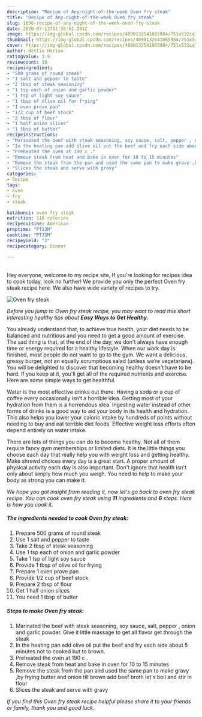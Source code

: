 ```yaml
---
description: "Recipe of Any-night-of-the-week Oven fry steak"
title: "Recipe of Any-night-of-the-week Oven fry steak"
slug: 1096-recipe-of-any-night-of-the-week-oven-fry-steak
date: 2020-07-13T11:55:51.291Z
image: https://img-global.cpcdn.com/recipes/4890132541865984/751x532cq70/oven-fry-steak-recipe-main-photo.jpg
thumbnail: https://img-global.cpcdn.com/recipes/4890132541865984/751x532cq70/oven-fry-steak-recipe-main-photo.jpg
cover: https://img-global.cpcdn.com/recipes/4890132541865984/751x532cq70/oven-fry-steak-recipe-main-photo.jpg
author: Hettie Horton
ratingvalue: 3.9
reviewcount: 10
recipeingredient:
- "500 grams of round steak"
- "1 salt and pepper to taste"
- "2 tbsp of steak seasoning"
- "1 tsp each of onion and garlic powder"
- "1 tsp of light soy sauce"
- "1 tbsp of olive oil for frying"
- "1 oven prove pan"
- "1/2 cup of beef stock"
- "2 tbsp of flour"
- "1 half onion slices"
- "1 tbsp of butter"
recipeinstructions:
- "Marinated the beef with steak seasoning, soy sauce, salt, pepper , onion and garlic powder. Give it little massage to get all flavor get through the steak"
- "In the heating pan add olive oil put the beef and fry each side about 5 minutes not to cooked but to brown."
- "Preheated the oven at 190 c ."
- "Remove steak from heat and bake in oven for 10 to 15 minutes"
- "Remove the steak from the pan and used the same pan to make gravy ,by frying butter and onion till brown add beef broth let&#39;s boil and stir in flour"
- "Slices the steak and serve with gravy"
categories:
- Recipe
tags:
- oven
- fry
- steak

katakunci: oven fry steak 
nutrition: 116 calories
recipecuisine: American
preptime: "PT33M"
cooktime: "PT35M"
recipeyield: "2"
recipecategory: Dinner

---
```

<br>
Hey everyone, welcome to my recipe site, If you're looking for recipes idea to cook today, look no further! We provide you only the perfect Oven fry steak recipe here. We also have wide variety of recipes to try.
<br>


![Oven fry steak](https://img-global.cpcdn.com/recipes/4890132541865984/751x532cq70/oven-fry-steak-recipe-main-photo.jpg)

<i>Before you jump to Oven fry steak recipe, you may want to read this short interesting healthy tips about <strong>Easy Ways to Get Healthy</strong>.</i>

You already understand that, to achieve true health, your diet needs to be balanced and nutritious and you need to get a good amount of exercise. The sad thing is that, at the end of the day, we don't always have enough time or energy required for a healthy lifestyle. When our work day is finished, most people do not want to go to the gym. We want a delicious, greasy burger, not an equally scrumptious salad (unless we’re vegetarians). You will be delighted to discover that becoming healthy doesn't have to be hard. If you keep at it, you'll get all of the required nutrients and exercise. Here are some simple ways to get healthful.

Water is the most effective drinks out there. Having a soda or a cup of coffee every occasionally isn’t a horrible idea. Getting most of your hydration from them is a horrendous idea. Ingesting water instead of other forms of drinks is a good way to aid your body in its health and hydration. This also helps you lower your caloric intake by hundreds of points without needing to buy and eat terrible diet foods. Effective weight loss efforts often depend entirely on water intake.

There are lots of things you can do to become healthy. Not all of them require fancy gym memberships or limited diets. It is the little things you choose each day that really help you with weight loss and getting healthy. Make shrewd choices every day is a great start. A proper amount of physical activity each day is also important. Don't ignore that health isn't only about simply how much you weigh. You need to help to make your body as strong you can make it. 


<i>We hope you got insight from reading it, now let's go back to oven fry steak recipe. You can cook oven fry steak using <strong>11</strong> ingredients and <strong>6</strong> steps. Here is how you cook it.
</i>

##### The ingredients needed to cook Oven fry steak:

1. Prepare 500 grams of round steak
1. Use 1 salt and pepper to taste
1. Take 2 tbsp of steak seasoning
1. Use 1 tsp each of onion and garlic powder
1. Take 1 tsp of light soy sauce
1. Provide 1 tbsp of olive oil for frying
1. Prepare 1 oven prove pan
1. Provide 1/2 cup of beef stock
1. Prepare 2 tbsp of flour
1. Get 1 half onion slices
1. You need 1 tbsp of butter


##### Steps to make Oven fry steak:

1. Marinated the beef with steak seasoning, soy sauce, salt, pepper , onion and garlic powder. Give it little massage to get all flavor get through the steak
1. In the heating pan add olive oil put the beef and fry each side about 5 minutes not to cooked but to brown.
1. Preheated the oven at 190 c .
1. Remove steak from heat and bake in oven for 10 to 15 minutes
1. Remove the steak from the pan and used the same pan to make gravy ,by frying butter and onion till brown add beef broth let&#39;s boil and stir in flour
1. Slices the steak and serve with gravy


<i>If you find this Oven fry steak recipe helpful please share it to your friends or family, thank you and good luck.</i>
